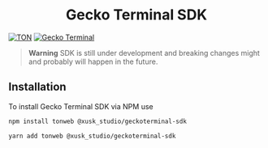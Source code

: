 <div align="center">
 <h1>Gecko Terminal SDK</h1>
</div>

[![TON](https://img.shields.io/badge/based%20on-Gecko-Terminal-violet)](https://ton.org/)
[![Gecko Terminal](https://img.shields.io/badge/based%20on-TON-blue)](https://ton.org/)

> **Warning**
> SDK is still under development and breaking changes might and probably will happen in the future.
> ​

## Installation

To install Gecko Terminal SDK via NPM use

```bash
npm install tonweb @xusk_studio/geckoterminal-sdk

yarn add tonweb @xusk_studio/geckoterminal-sdk
```
